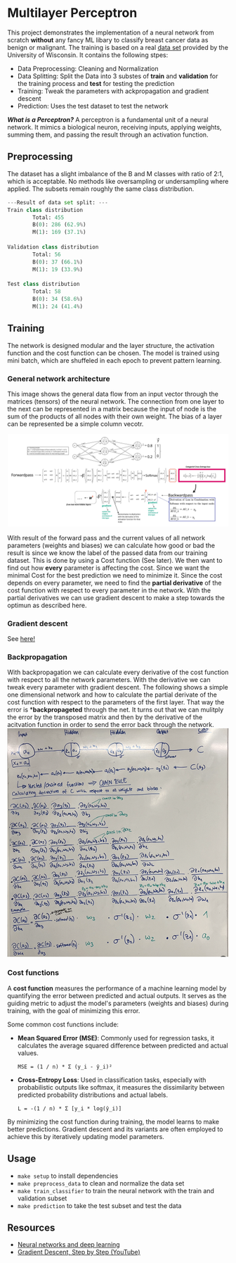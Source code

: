 
# Multilayer Perceptron

This project demonstrates the implementation of a neural network from scratch **without** any fancy ML libary to classify breast cancer data as benign or malignant. The training is based on a real [data set](https://www.kaggle.com/datasets/uciml/breast-cancer-wisconsin-data) provided by the University of Wisconsin.
It contains the following stpes:
- Data Preprocessing: Cleaning and Normalization
- Data Splitting: Split the Data into 3 substes of **train** and **validation** for the training process and **test** for testing the prediction
- Training: Tweak the parameters with ackpropagation and gradient descent
- Prediction: Uses the test dataset to test the network

***What is a Perceptron?***
A perceptron is a fundamental unit of a neural network. It mimics a biological neuron, receiving inputs, applying weights, summing them, and passing the result through an activation function.

## Preprocessing
The dataset has a slight imbalance of the B and M classes with ratio of 2:1, which is acceptable. No methods like oversampling or undersampling where applied. The subsets remain roughly the same class distribution. 

```python
---Result of data set split: ---
Train class distribution
        Total: 455
        B(0): 286 (62.9%)
        M(1): 169 (37.1%)

Validation class distribution
        Total: 56
        B(0): 37 (66.1%)
        M(1): 19 (33.9%)

Test class distribution
        Total: 58
        B(0): 34 (58.6%)
        M(1): 24 (41.4%)
```

## Training
The network is designed modular and the layer structure, the activation function and the cost function can be chosen. The model is trained using mini batch, which are shuffeled in each epoch to prevent pattern learning. 

### General network architecture
This image shows the general data flow from an input vector through the matrices (tensors) of the neural network. The connection from one layer to the next can be represented in a matrix because the input of node is the sum of the products of all nodes with their own weight. The bias of a layer can be represented be a simple column vecotr.

![tensor_flow](./img/layer_flow.jpg) 

With result of the forward pass and the current values of all network parameters (weights and biases) we can calculate how good or bad the result is since we know the label of the passed data from our training dataset. This is done by using a Cost function (See later). We then want to find out how **every** parameter is affecting the cost. Since we want the minimal Cost for the best prediction we need to minimize it. Since the cost depends on every parameter, we need to find the **partial derivative** of the cost function with respect to every parameter in the network. With the partial derivatives we can use gradient descent to make a step towards the optimun as described here.

### Gradient descent
See [here!](https://github.com/alexehrlich/42Rio-AI-ft_linear_regression)

### Backpropagation
With backpropagation we can calculate every derivative of the cost function with respect to all the network parameters. With the derivative we can tweak every parameter with gradient descent. The following shows a simple one dimensional network and how to calculate the partial derivate of the cost function with respect to the parameters of the first layer. That way the error is ***backpropageted** through the net. It turns out that we can mulitply the error by the transposed matrix and then by the derivative of the acitvation function in order to send the error back through the network.
![backprop](./img/backprop.png)

### Cost functions
A **cost function** measures the performance of a machine learning model by quantifying the error between predicted and actual outputs. It serves as the guiding metric to adjust the model's parameters (weights and biases) during training, with the goal of minimizing this error.

Some common cost functions include:

- **Mean Squared Error (MSE)**: Commonly used for regression tasks, it calculates the average squared difference between predicted and actual values.

  ```
  MSE = (1 / n) * Σ (y_i - ŷ_i)²
  ```

- **Cross-Entropy Loss**: Used in classification tasks, especially with probabilistic outputs like softmax, it measures the dissimilarity between predicted probability distributions and actual labels.

  ```
  L = -(1 / n) * Σ [y_i * log(ŷ_i)]
  ```

By minimizing the cost function during training, the model learns to make better predictions. Gradient descent and its variants are often employed to achieve this by iteratively updating model parameters.

## Usage
- `make setup` to install dependencies
- `make preprocess_data` to clean and normalize the data set
- `make train_classifier` to train the neural network with the train and validation subset
- `make prediction` to take the test subset and test the data


## Resources

- [Neural networks and deep learning](http://neuralnetworksanddeeplearning.com)
- [Gradient Descent, Step by Step (YouTube)](https://www.google.com/url?sa=t&source=web&rct=j&opi=89978449&url=https://www.youtube.com/playlist%3Flist%3DPLblh5JKOoLUIxGDQs4LFFD--41Vzf-ME1&ved=2ahUKEwjO9O-8vIGLAxVrXfEDHeycIhcQFnoECB0QAQ&usg=AOvVaw1-u2IIZQvYATQYMHEhaCWT)
  



